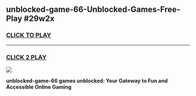 
## unblocked-game-66-Unblocked-Games-Free-Play #29w2x
<h3>
<a href="https://us.freeplayer.one?title=unblocked-game-66&ref=9M">CLICK TO PLAY</a></h3>
<hr>

<h3>
<a href="https://us.freeplayer.one?title=unblocked-game-66&ref=9M">CLICK 2 PLAY</a>
  
</h3>

<a href="https://us.freeplayer.one?title=unblocked-game-66&ref=9M"><img src="https://clearcache.store/games.png"></a>


**unblocked-game-66 games unblocked: Your Gateway to Fun and Accessible Online Gaming**
